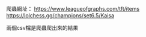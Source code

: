 爬蟲網址：
https://www.leagueofgraphs.com/tft/items
https://lolchess.gg/champions/set6.5/Kaisa

兩個csv檔是爬蟲爬出來的結果
